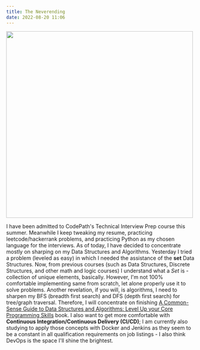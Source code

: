 ```yaml
---
title: The Neverending
date: 2022-08-20 11:06
---
```


<!-- markdownlint-disable -->

<img style="text-align:center" src="https://markojudas.github.io/chronicles/img/TIPC.jpg" width="500" height="500">

I have been admitted to CodePath's Technical Interview Prep course this summer. Meanwhile I keep tweaking my resume, practicing leetcode/hackerrank problems, and practicing Python as my chosen language for the interviews. As of today, I have decided to concentrate mostly on sharping on my Data Structures and Algorithms. Yesterday I tried a problem (leveled as easy) in which I needed the assistance of the <strong>set</strong> Data Structures. Now, from previous courses (such as Data Structures, Discrete Structures, and other math and logic courses) I understand what a <em>Set</em> is - collection of unique elements, basically. However, I'm not 100% comfortable implementing same from scratch, let alone properly use it to solve problems. Another revelation, if you will, is algorithms, I need to sharpen my BFS (breadth first search) and DFS (depth first search) for tree/graph traversal. Therefore, I will concentrate on finishing <a href="https://www.amazon.com/Common-Sense-Guide-Structures-Algorithms-Second-dp-1680507222/dp/1680507222/ref=dp_ob_title_bk">A Common-Sense Guide to Data Structures and Algorithms: Level Up your Core Programming Skills</a> book. I also want to get more comfortable with <strong>Continuous Integration/Continuous Delivery (CI/CD)</strong>; I am currently also studying to apply those concepts with Docker and Jenkins as they seem to be a constant in all qualification requirements on job listings - I also think DevOps is the space I'll shine the brightest.
